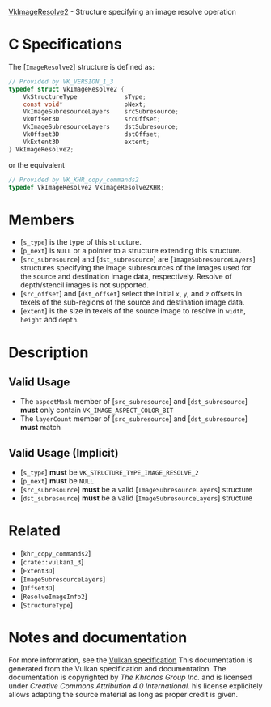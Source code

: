 [VkImageResolve2](https://www.khronos.org/registry/vulkan/specs/1.3-extensions/man/html/VkImageResolve2.html) - Structure specifying an image resolve operation

# C Specifications
The [`ImageResolve2`] structure is defined as:
```c
// Provided by VK_VERSION_1_3
typedef struct VkImageResolve2 {
    VkStructureType             sType;
    const void*                 pNext;
    VkImageSubresourceLayers    srcSubresource;
    VkOffset3D                  srcOffset;
    VkImageSubresourceLayers    dstSubresource;
    VkOffset3D                  dstOffset;
    VkExtent3D                  extent;
} VkImageResolve2;
```
or the equivalent
```c
// Provided by VK_KHR_copy_commands2
typedef VkImageResolve2 VkImageResolve2KHR;
```

# Members
- [`s_type`] is the type of this structure.
- [`p_next`] is `NULL` or a pointer to a structure extending this structure.
- [`src_subresource`] and [`dst_subresource`] are [`ImageSubresourceLayers`] structures specifying the image subresources of the images used for the source and destination image data, respectively. Resolve of depth/stencil images is not supported.
- [`src_offset`] and [`dst_offset`] select the initial `x`, `y`, and `z` offsets in texels of the sub-regions of the source and destination image data.
- [`extent`] is the size in texels of the source image to resolve in `width`, `height` and `depth`.

# Description
## Valid Usage
-    The `aspectMask` member of [`src_subresource`] and [`dst_subresource`] **must**  only contain `VK_IMAGE_ASPECT_COLOR_BIT`
-    The `layerCount` member of [`src_subresource`] and [`dst_subresource`] **must**  match

## Valid Usage (Implicit)
-  [`s_type`] **must**  be `VK_STRUCTURE_TYPE_IMAGE_RESOLVE_2`
-  [`p_next`] **must**  be `NULL`
-  [`src_subresource`] **must**  be a valid [`ImageSubresourceLayers`] structure
-  [`dst_subresource`] **must**  be a valid [`ImageSubresourceLayers`] structure

# Related
- [`khr_copy_commands2`]
- [`crate::vulkan1_3`]
- [`Extent3D`]
- [`ImageSubresourceLayers`]
- [`Offset3D`]
- [`ResolveImageInfo2`]
- [`StructureType`]

# Notes and documentation
For more information, see the [Vulkan specification](https://www.khronos.org/registry/vulkan/specs/1.3-extensions/html/vkspec.html)
This documentation is generated from the Vulkan specification and documentation.
The documentation is copyrighted by *The Khronos Group Inc.* and is licensed under *Creative Commons Attribution 4.0 International*.
his license explicitely allows adapting the source material as long as proper credit is given.
        